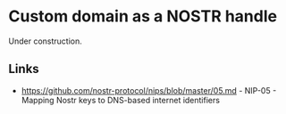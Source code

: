 # Custom domain as a NOSTR handle

Under construction.

## Links

- https://github.com/nostr-protocol/nips/blob/master/05.md - NIP-05 - Mapping Nostr keys to DNS-based internet identifiers
